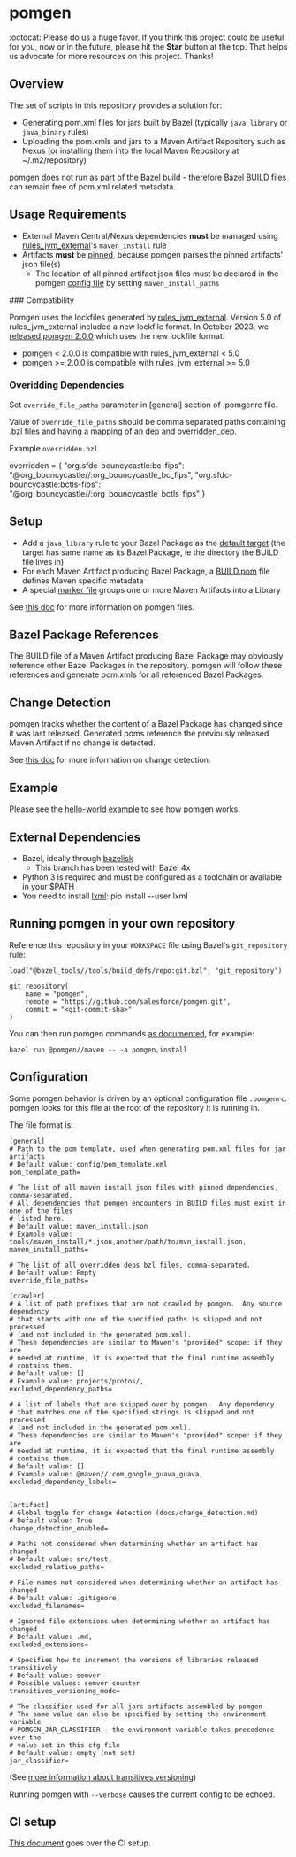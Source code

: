 # pomgen

:octocat: Please do us a huge favor. If you think this project could be useful for you, now or in the future, please hit the **Star** button at the top. That helps us advocate for more resources on this project. Thanks!

## Overview

The set of scripts in this repository provides a solution for:
 - Generating pom.xml files for jars built by Bazel (typically ```java_library``` or ```java_binary``` rules)
 - Uploading the pom.xmls and jars to a Maven Artifact Repository such as Nexus (or installing them into the local Maven Repository at ~/.m2/repository)

pomgen does not run as part of the Bazel build - therefore Bazel BUILD files can remain free of pom.xml related metadata.

## Usage Requirements

- External Maven Central/Nexus dependencies **must** be managed using [rules_jvm_external](https://github.com/bazelbuild/rules_jvm_external)'s `maven_install` rule
- Artifacts **must** be [pinned](https://github.com/bazelbuild/rules_jvm_external#pinning-artifacts-and-integration-with-bazels-downloader), because pomgen parses the pinned artifacts' json file(s)
  - The location of all pinned artifact json files must be declared in the pomgen [config file](#configuration) by setting `maven_install_paths`

### Compatibility

Pomgen uses the lockfiles generated by [rules_jvm_external](https://github.com/bazelbuild/rules_jvm_external). Version 5.0 of rules_jvm_external included a new lockfile format. In October 2023, we [released pomgen 2.0.0](https://github.com/salesforce/pomgen/releases/tag/2.0.0) which uses the new lockfile format.

- pomgen < 2.0.0 is compatible with rules_jvm_external < 5.0
- pomgen >= 2.0.0 is compatible with rules_jvm_external >= 5.0

### Overidding Dependencies

Set `override_file_paths` parameter in [general] section of .pomgenrc file.

Value of `override_file_paths` should be comma separated paths containing .bzl files and having a mapping of an dep and overridden_dep.

Example `overridden.bzl`

overridden = {
  "org.sfdc-bouncycastle:bc-fips": "@org_bouncycastle//:org_bouncycastle_bc_fips",
  "org.sfdc-bouncycastle:bctls-fips": "@org_bouncycastle//:org_bouncycastle_bctls_fips"
}

## Setup

 - Add a `java_library` rule to your Bazel Package as the [default target](https://bazel.build/concepts/labels) (the target has same name as its Bazel Package, ie the directory the BUILD file lives in)
 - For each Maven Artifact producing Bazel Package, a [BUILD.pom](examples/hello-world/healthyfoods/fruit-api/MVN-INF/BUILD.pom) file defines Maven specific metadata
 - A special [marker file](examples/hello-world/healthyfoods/MVN-INF/LIBRARY.root) groups one or more Maven Artifacts into a Library

See [this doc](docs/mdfiles.md) for more information on pomgen files.

## Bazel Package References

The BUILD file of a Maven Artifact producing Bazel Package may obviously reference other Bazel Packages in the repository. pomgen will follow these references and generate pom.xmls for all referenced Bazel Packages. 

## Change Detection

pomgen tracks whether the content of a Bazel Package has changed since it was last released. Generated poms reference the previously released Maven Artifact if no change is detected.

See [this doc](docs/change_detection.md) for more information on change detection.

## Example

Please see the [hello-world example](examples/hello-world/README.md) to see how pomgen works.

## External Dependencies

- Bazel, ideally through [bazelisk](https://github.com/bazelbuild/bazelisk)
    - This branch has been tested with Bazel 4x
- Python 3 is required and must be configured as a toolchain or available in your $PATH
- You need to install [lxml](https://lxml.de): pip install --user lxml


## Running pomgen in your own repository

Reference this repository in your `WORKSPACE` file using Bazel's `git_repository` rule:

```
load("@bazel_tools//tools/build_defs/repo:git.bzl", "git_repository")

git_repository(
    name = "pomgen",
    remote = "https://github.com/salesforce/pomgen.git",
    commit = "<git-commit-sha>"
)
```

You can then run pomgen commands [as documented](examples/hello-world/README.md#before-running-pomgen), for example:

```
bazel run @pomgen//maven -- -a pomgen,install
```

## Configuration

Some pomgen behavior is driven by an optional configuration file `.pomgenrc`. pomgen looks for this file at the root of the repository it is running in.

The file format is:

```
[general]
# Path to the pom template, used when generating pom.xml files for jar artifacts
# Default value: config/pom_template.xml
pom_template_path=

# The list of all maven install json files with pinned dependencies, comma-separated. 
# All dependencies that pomgen encounters in BUILD files must exist in one of the files
# listed here.
# Default value: maven_install.json
# Example value: tools/maven_install/*.json,another/path/to/mvn_install.json,
maven_install_paths=

# The list of all overridden deps bzl files, comma-separated.
# Default value: Empty
override_file_paths=

[crawler]
# A list of path prefixes that are not crawled by pomgen.  Any source dependency
# that starts with one of the specified paths is skipped and not processed
# (and not included in the generated pom.xml).
# These dependencies are similar to Maven's "provided" scope: if they are
# needed at runtime, it is expected that the final runtime assembly
# contains them.
# Default value: []
# Example value: projects/protos/,
excluded_dependency_paths=

# A list of labels that are skipped over by pomgen.  Any dependency
# that matches one of the specified strings is skipped and not processed
# (and not included in the generated pom.xml).
# These dependencies are similar to Maven's "provided" scope: if they are
# needed at runtime, it is expected that the final runtime assembly
# contains them.
# Default value: []
# Example value: @maven//:com_google_guava_guava,
excluded_dependency_labels=


[artifact]
# Global toggle for change detection (docs/change_detection.md)
# Default value: True
change_detection_enabled=

# Paths not considered when determining whether an artifact has changed
# Default value: src/test,
excluded_relative_paths=

# File names not considered when determining whether an artifact has changed
# Default value: .gitignore,
excluded_filenames=

# Ignored file extensions when determining whether an artifact has changed
# Default value: .md,
excluded_extensions=

# Specifies how to increment the versions of libraries released transitively
# Default value: semver
# Possible values: semver|counter
transitives_versioning_mode=

# The classifier used for all jars artifacts assembled by pomgen
# The same value can also be specified by setting the environment variable
# POMGEN_JAR_CLASSIFIER - the environment variable takes precedence over the
# value set in this cfg file
# Default value: empty (not set)
jar_classifier=
```

(See [more information about transitives versioning](docs/ci.md#using-a-different-version-increment-mode-for-transitives))

Running pomgen with `--verbose` causes the current config to be echoed.

## CI setup

[This document](docs/ci.md) goes over the CI setup.
